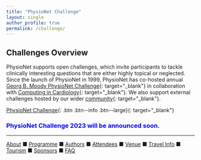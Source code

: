 ```yaml
---
title: "PhysioNet Challenge"
layout: single
author_profile: true
permalink: /challenge/
---
```

## Challenges Overview
PhysioNet supports open challenges, which invite participants to tackle clinically interesting questions that are either highly topical or neglected. Since the launch of PhysioNet in 1999, PhysioNet has co-hosted annual [Georg B. Moody PhysioNet Challenge](https://moody-challenge.physionet.org/){: target="_blank"} in collaboration with [Computing in Cardiology](https://cinc.org/){: target="_blank"}. We also support external challenges hosted by our wider [community](https://physionet.org/about/challenge/community-challenge){: target="_blank"}.

[PhysioNet Challenge](https://moody-challenge.physionet.org/){: .btn .btn--info .btn--large}{: target="_blank"}

### <span style="color:blue">PhysioNet Challenge 2023 will be announced soon.</span>
---

[About](../about/) &#9632; [Programme](../programme/) &#9632; [Authors](../authors) &#9632; [Attendees](../attendees/) &#9632; [Venue](../venue/) &#9632; [Travel Info](../travel) &#9632; [Tourism](../tourism/) &#9632; [Sponsors](../sponsors/) &#9632; [FAQ](../faq/)